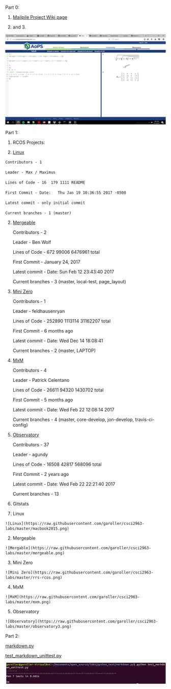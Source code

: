 Part 0:

1. [Mailpile Project Wiki page](https://github.com/garoller/csci2963-labs/wiki/Lab-5)


2. and 3.

![latex picture](https://raw.githubusercontent.com/garoller/csci2963-labs/master/latex.png)


Part 1:

1. RCOS Projects:


  1. [Linux](https://github.com/Maximus-/macbook2015-spi)

    Contributors - 1
    
    Leader - Max / Maximus
    
    Lines of Code - 16  179 1111 README
    
    First Commit - Date:   Thu Jan 19 10:36:55 2017 -0500
    
    Latest commit - only initial commit
    
    Current branches - 1 (master)
  
 2. [Mergeable](https://github.com/ben-wolf/mergeable)
    
    Contributors - 2
    
    Leader - Ben Wolf
    
    Lines of Code - 672   99006 6476961 total
    
    First Commit - January 24, 2017
    
    Latest commit - Date:   Sun Feb 12 23:43:40 2017
    
    Current branches - 3 (master, local-test, page_layout)
 
 3. [Mini Zero](https://github.com/feldhausenryan/rrs-rcos)
    
    Contributors - 1
    
    Leader - feldhausenryan
    
    Lines of Code -  252890  1113114 31162207 total
    
    First Commit - 6 months ago
    
    Latest commit - Date:   Wed Dec 14 18:08:41
    
    Current branches - 2 (master, LAPTOP)
 
 4. [MxM](https://github.com/musicexmachina/mxm)
 
    Contributors - 4
    
    Leader - Patrick Celentano
    
    Lines of Code - 26611   94320 1430702 total
    
    First Commit - 5 months ago
    
    Latest commit - Date:   Wed Feb 22 12:08:14 2017
    
    Current branches - 4 (master, core-develop, jon-develop, travis-ci-config)
 
 5. [Observatory](https://github.com/rcos/observatory3)
 
    Contributors - 37
    
    Leader - agundy
    
    Lines of Code - 16508  42817 568096 total
    
    First Commit - 2 years ago
    
    Latest commit - Date:   Wed Feb 22 22:21:40 2017
    
    Current branches - 13


2. Gitstats

  1. Linux
  
    ![Linux](https://raw.githubusercontent.com/garoller/csci2963-labs/master/macbook2015.png)
  
  2. Mergeable
  
    ![Mergable](https://raw.githubusercontent.com/garoller/csci2963-labs/master/mergeable.png)
  
  3. Mini Zero
  
    ![Mini Zero](https://raw.githubusercontent.com/garoller/csci2963-labs/master/rrs-rcos.png)
  
  4. MxM 
  
    ![MxM](https://raw.githubusercontent.com/garoller/csci2963-labs/master/mxm.png)
  
  5. Observatory 
  
    ![Observatory](https://raw.githubusercontent.com/garoller/csci2963-labs/master/observatory3.png)



Part 2:

[markdown.py](https://github.com/garoller/csci2963-labs/blob/master/lab5/markdown.py)

[test_markdown_unittest.py](https://github.com/garoller/csci2963-labs/blob/master/lab5/test_markdown_unittest.py)

![](https://raw.githubusercontent.com/garoller/csci2963-labs/master/lab5/python_tests2.png)

